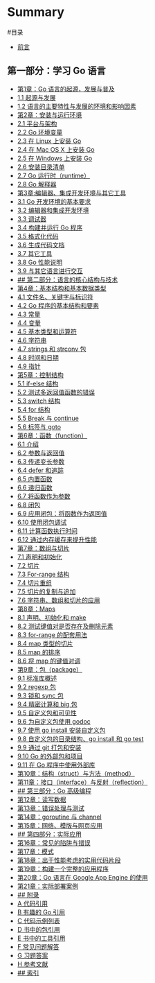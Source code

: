 # Summary

#目录

* [前言](eBook/preface.md)
## 第一部分：学习 Go 语言
* [第1章：Go 语言的起源，发展与普及]()
* [1.1 起源与发展](eBook/01.1.md)
* [1.2 语言的主要特性与发展的环境和影响因素](eBook/01.2.md)
* [第2章：安装与运行环境]()
* [2.1 平台与架构](eBook/02.1.md)
* [2.2 Go 环境变量](eBook/02.2.md)
* [2.3 在 Linux 上安装 Go](eBook/02.3.md)
* [2.4 在 Mac OS X 上安装 Go](eBook/02.4.md)
* [2.5 在 Windows 上安装 Go](eBook/02.5.md)
* [2.6 安装目录清单](eBook/02.6.md)
* [2.7 Go 运行时（runtime）](eBook/02.7.md)
* [2.8 Go 解释器](eBook/02.8.md)
* [第3章:编辑器、集成开发环境与其它工具](eBook/03.0.md)
* [3.1 Go 开发环境的基本要求](eBook/03.1.md)
* [3.2 编辑器和集成开发环境](eBook/03.2.md)
* [3.3 调试器](eBook/03.3.md)
* [3.4 构建并运行 Go 程序](eBook/03.4.md)
* [3.5 格式化代码](eBook/03.5.md)
* [3.6 生成代码文档](eBook/03.6.md)
* [3.7 其它工具](03.7.md)
* [3.8 Go 性能说明](03.8.md)
* [3.9 与其它语言进行交互](eBook/03.9.md)
* [## 第二部分：语言的核心结构与技术]()
* [第4章：基本结构和基本数据类型]()
* [4.1 文件名、关键字与标识符](eBook/04.1.md)
* [4.2 Go 程序的基本结构和要素](eBook/04.2.md)
* [4.3 常量](eBook/04.3.md)
* [4.4 变量](eBook/04.4.md)
* [4.5 基本类型和运算符](eBook/04.5.md)
* [4.6 字符串](eBook/04.6.md)
* [4.7 strings 和 strconv 包](eBook/04.7.md)
* [4.8 时间和日期](eBook/04.8.md)
* [4.9 指针](eBook/04.9.md)
* [第5章：控制结构](eBook/05.0.md)
* [5.1 if-else 结构](eBook/05.1.md)
* [5.2 测试多返回值函数的错误](eBook/05.2.md)
* [5.3 switch 结构](eBook/05.3.md)
* [5.4 for 结构](eBook/05.4.md)
* [5.5 Break 与 continue](eBook/05.5.md)
* [5.6 标签与 goto](eBook/05.6.md)
* [第6章：函数（function）](eBook/06.0.md)
* [6.1 介绍](eBook/06.1.md)
* [6.2 参数与返回值](eBook/06.2.md)
* [6.3 传递变长参数](eBook/06.3.md)
* [6.4 defer 和追踪](eBook/06.4.md)
* [6.5 内置函数](eBook/06.5.md)
* [6.6 递归函数](eBook/06.6.md)
* [6.7 将函数作为参数](eBook/06.7.md)
* [6.8 闭包](eBook/06.8.md)
* [6.9 应用闭包：将函数作为返回值](eBook/06.9.md)
* [6.10 使用闭包调试](eBook/06.10.md)
* [6.11 计算函数执行时间](eBook/06.11.md)
* [6.12 通过内存缓存来提升性能](eBook/06.12.md)
* [第7章：数组与切片](eBook/07.0.md)
* [7.1 声明和初始化](eBook/07.1.md)
* [7.2 切片](eBook/07.2.md)
* [7.3 For-range 结构](eBook/07.3.md)
* [7.4 切片重组](eBook/07.4.md)
* [7.5 切片的复制与追加](eBook/07.5.md)
* [7.6 字符串、数组和切片的应用](eBook/07.6.md)
* [第8章：Maps](eBook/08.0.md)
* [8.1 声明、初始化和 make](eBook/08.1.md)
* [8.2 测试键值对是否存在及删除元素](eBook/08.2.md)
* [8.3 for-range 的配套用法](eBook/08.3.md)
* [8.4 map 类型的切片](eBook/08.4.md)
* [8.5 map 的排序](eBook/08.5.md)
* [8.6 将 map 的键值对调](eBook/08.6.md)
* [第9章：包（package）](eBook/09.0.md)
* [9.1 标准库概述](eBook/09.1.md)
* [9.2 regexp 包](eBook/09.2.md)
* [9.3 锁和 sync 包](eBook/09.3.md)
* [9.4 精密计算和 big 包](eBook/09.4.md)
* [9.5 自定义包和可见性](eBook/09.5.md)
* [9.6 为自定义包使用 godoc](eBook/09.6.md)
* [9.7 使用 go install 安装自定义包](eBook/09.7.md)
* [9.8 自定义包的目录结构、go install 和 go test](eBook/09.8.md)
* [9.9 通过 git 打包和安装](eBook/09.9.md)
* [9.10 Go 的外部包和项目](eBook/09.10.md)
* [9.11 在 Go 程序中使用外部库](eBook/09.11.md)
* [第10章：结构（struct）与方法（method）](eBook/10.0.md)
* [第11章：接口（interface）与反射（reflection）]()
* [## 第三部分：Go 高级编程]()
* [第12章：读写数据](12.0.md)
* [第13章：错误处理与测试]()
* [第14章：goroutine 与 channel]()
* [第15章：网络、模版与网页应用]()
* [## 第四部分：实际应用]()
* [第16章：常见的陷阱与错误]()
* [第17章：模式]()
* [第18章：出于性能考虑的实用代码片段]()
* [第19章：构建一个完整的应用程序]()
* [第20章：Go 语言在 Google App Engine 的使用]()
* [第21章：实际部署案例]()
* [## 附录]()
* [A 代码引用]()
* [B 有趣的 Go 引用]()
* [C 代码示例列表]()
* [D 书中的包引用]()
* [E 书中的工具引用]()
* [F 常见问题解答]()
* [G 习题答案]()
* [H 参考文献]()
* [## 索引]()

